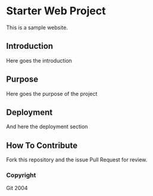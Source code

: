 # Starter Web Project
 This is a sample website.

## Introduction
 Here goes the introduction

## Purpose
 Here goes the purpose of the project

## Deployment
 And here the deployment section

## How To Contribute
 Fork this repository and the issue Pull Request for review.

### Copyright
 Git 2004

